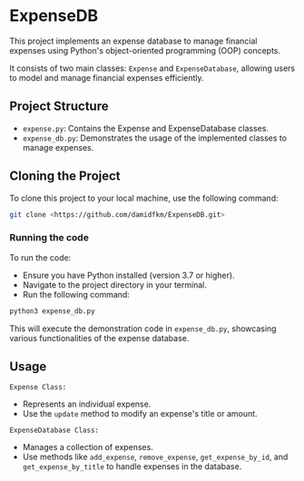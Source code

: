 
# ExpenseDB

This project implements an expense database to manage financial expenses using Python's object-oriented programming (OOP) concepts. 

It consists of two main classes: `Expense` and `ExpenseDatabase`, allowing users to model and manage financial expenses efficiently.

## Project Structure

- `expense.py`: Contains the Expense and ExpenseDatabase classes.
- `expense_db.py`: Demonstrates the usage of the implemented classes to manage expenses.

## Cloning the Project

To clone this project to your local machine, use the following command:

```bash
git clone <https://github.com/damidfkm/ExpenseDB.git>
```

### Running the code

To run the code:

- Ensure you have Python installed (version 3.7 or higher).
- Navigate to the project directory in your terminal.
- Run the following command:

```bash
python3 expense_db.py
```

This will execute the demonstration code in `expense_db.py`, showcasing various functionalities of the expense database.

## Usage

`Expense Class:`
  
- Represents an individual expense. 
- Use the `update` method to modify an expense's title or amount.
  
 `ExpenseDatabase Class:`
  
- Manages a collection of expenses. 
- Use methods like `add_expense`, `remove_expense`, `get_expense_by_id`, and `get_expense_by_title` to handle expenses in the database.




